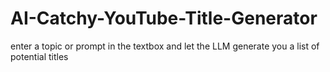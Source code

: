 # AI-Catchy-YouTube-Title-Generator
enter a topic or prompt in the textbox and let the LLM generate you a list of potential titles 
